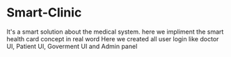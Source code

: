 # Smart-Clinic

It's a smart solution about the medical system.
here we impliment the smart health card concept in real word
Here we created all user login like doctor UI, Patient UI, Goverment UI and Admin panel
